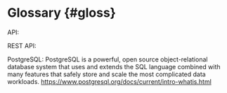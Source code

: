# Glossary   {#gloss}



API: 

REST API:

PostgreSQL: PostgreSQL is a powerful, open source object-relational database system that uses and extends the SQL language combined with many features that safely store and scale the most complicated data workloads. https://www.postgresql.org/docs/current/intro-whatis.html
